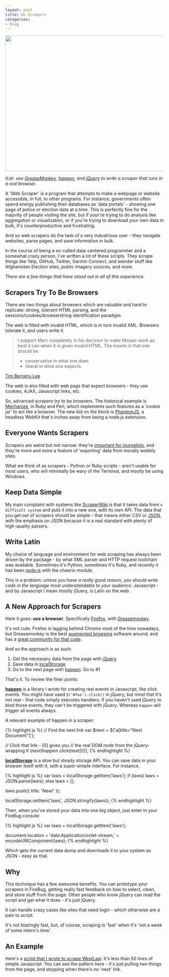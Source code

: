 ```yaml
---
layout: post
title: On Scrapers
categories:
- blog
---
```


<div class='shutter-300'>
<img src='http://farm7.staticflickr.com/6154/6178876848_44fe6e4a9e_b.jpg' width='640' height='429' />
</div>

_tl;dr: use [GreaseMonkey](https://addons.mozilla.org/en-US/firefox/addon/greasemonkey/),
[happen](https://github.com/tmcw/happen), and [jQuery](http://jquery.com/)
to write a scraper that runs in a real browser._

A 'Web Scraper' is a program that attempts to make a webpage or website
accessible, in full, to other programs. For instance, governments often
spend energy publishing their databases as 'data portals' - showing one
page of police or election data at a time. This is perfectly fine for
the majority of people visiting the site, but if your're trying to do
analysis like aggregation or visualization, or if you're trying
to download your own data in bulk, it's counterproductive and frustrating.

And so web scrapers do the task of a very industrious user - they navigate
websites, parse pages, and save information in bulk.

In the course of being a so-called data-centered programmer and a somewhat
crazy person, I've written a lot of these scripts. They scrape things like
Yelp, GitHub, Twitter, Garmin Connect, and weirder stuff like Afghanistan
Election sites, public imagery sources, and more.

_There are a few things that have stood out in all of this experience._

## Scrapers Try To Be Browsers

There are two things about browsers which are valuable and hard to replicate:
strong, _tolerant_ HTML parsing, and the sessions/cookies/browserstring
identification paradigm.

The web is filled with invalid HTML, which is in turn invalid XML. Browsers
tolerate it, and users write it.

> I support Marc completely in his decision to make Mosaic work as best it can when it is given invalid HTML. The maxim is that one should be
> - conservative in what one does
> - liberal in what one expects.

[Tim Berners-Lee](http://1997.webhistory.org/www.lists/www-talk.1993q3/0745.html)

The web is also filled with web pags that expect browsers - they use cookies,
AJAX, Javascript links, etc.

So, advanced scrapers try to be browsers. The historical example is
[Mechanize](https://github.com/tenderlove/mechanize), in Ruby and Perl, which
implements such features as a 'cookie jar' to act like a browser. The new
kid on the block is [PhantomJS](http://phantomjs.org/), a headless
WebKit that's inches away from being a node.js extension.

## Everyone Wants Scrapers

Scrapers are weird but not narrow: they're
[important for journalists](https://leanpub.com/scrapingforjournalists), and
they're more and more a feature of 'exporting' data from morally wobbly
sites.

What we think of as scrapers - Python or Ruby scripts - aren't usable for
most users, who will minimally be wary of the Terminal, and mostly
be using Windows.

## Keep Data Simple

My main complaint with systems like [ScraperWiki](https://scraperwiki.com/)
is that it takes data from `x difficult system` and puts it into a new one,
with its own API. The data that you get out of scrapers should be simple -
that means either CSV or [JSON](http://www.json.org/), with the emphasis
on JSON because it is a real standard with plenty of high-quality parsers.

## Write Latin

My choice of language and environment for web scraping has always been
driven by the package - by what XML parser and HTTP request toolchain was
available. Sometimes it's Python, sometimes it's Ruby, and recently it has
been [node.js](http://nodejs.org/) with the cheerio module.

This is a problem: _unless you have a really good reason, you should write
code in the language most understandable to your audience_. Javascript -
and by Javascript I mean mostly jQuery, is Latin on the web.

## A New Approach for Scrapers

Here it goes: **use a browser**. Specifically [Firefox](http://www.mozilla.org/en-US/firefox/new/),
with [Greasemonkey](https://addons.mozilla.org/en-US/firefox/addon/greasemonkey/).

It's not cute. Firefox is lagging behind Chrome most of the time nowadays,
but Greasemonkey is the best [augmented browsing](http://en.wikipedia.org/wiki/Augmented_browsing)
software around, and has a [great community for that code](http://userscripts.org/).

And so the approach is as such:

1. Get the necessary data from the page with [jQuery](http://jquery.com/)
2. Save data in [localStorage](https://developer.mozilla.org/en-US/docs/DOM/Storage)
3. Go to the next page with [happen](https://github.com/tmcw/happen). Go to #1

That's it. To review the finer points:

**[happen](https://github.com/tmcw/happen)** is a library I wrote for creating
real events in Javascript, like click events. You might have used `$('#foo').click()` in
jQuery, but mind that it's not real - that code simply executes handlers.
If you haven't used jQuery to bind those events, they can't be triggered with
jQuery. Whereas `happen` will trigger all events always.

A relevant example of happen in a scraper:

{% highlight js %}
// Find the next link
var $next = $('a[title="Next Document"]');

// Click that link - [0] gives you
// the real DOM node from the jQuery-wrapping
if ($next) happen.click($next[0]);
{% endhighlight %}

**[localStorage](https://developer.mozilla.org/en-US/docs/DOM/Storage)** is
a slow but steady storage API. You can save data in your browser itself with
it, with a super-simple interface. For instance,

{% highlight js %}
var laws = localStorage.getItem('laws');
if (laws) laws = JSON.parse(laws);
else laws = [];

laws.push({ title: 'New!' });

localStorage.setItem('laws', JSON.stringify(laws));
{% endhighlight %}

Then, when you've stored your data into one big object, just enter in your
FireBug console:

{% highlight js %}
var laws = localStorage.getItem('laws');

document.location = 'data:Application/octet-stream,' +
    encodeURIComponent(laws);
{% endhighlight %}

Which gets the current data dump and downloads it to your system as JSON -
easy as that.

## Why

This technique has a few awesome benefits. You can prototype your scrapers
in FireBug, getting really fast feedback on how to select, clean, and store
stuff from the page. Other people who know jQuery can read the script
and get what it does - it's just jQuery.

It can handle crazy cases like sites that need login - which otherwise are a
pain to script.

It's not blazingly fast, but, of course, scraping is 'fast' when it's
'not a week of some intern's time'.

## An Example

Here's a [script that I wrote to scrape WestLaw](https://gist.github.com/3659246):
it's less than 50 lines of simple Javascript. You can see the pattern here -
it's just pulling two things from the page, and stopping when there's no 'next'
link.
